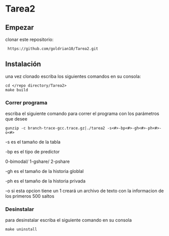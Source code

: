 # Tarea2

## Empezar
clonar este repositorio:
 ```
  https://github.com/goldrian10/Tarea2.git
 ```
## Instalación
una vez clonado escriba los siguientes comandos en su consola:
```
cd </repo directory/Tarea2>
make build
```


### Correr programa
escriba el siguiente comando para correr el programa con los parámetros que desee
```
gunzip -c branch-trace-gcc.trace.gz|./tarea2 -s<#>-bp<#>-gh<#>-ph<#>-o<#>
```
-s es el tamaño de la tabla

-bp es el tipo de predictor

0-bimodal/
1-gshare/
2-pshare

-gh es el tamaño de la historia globlal

-ph es el tamaño de la historia privada

-o si esta opcion tiene un 1 creará un archivo de texto con la informacion de los primeros 500 saltos

### Desinstalar
para desinstalar escriba el siguiente comando en su consola
```
make uninstall
```
